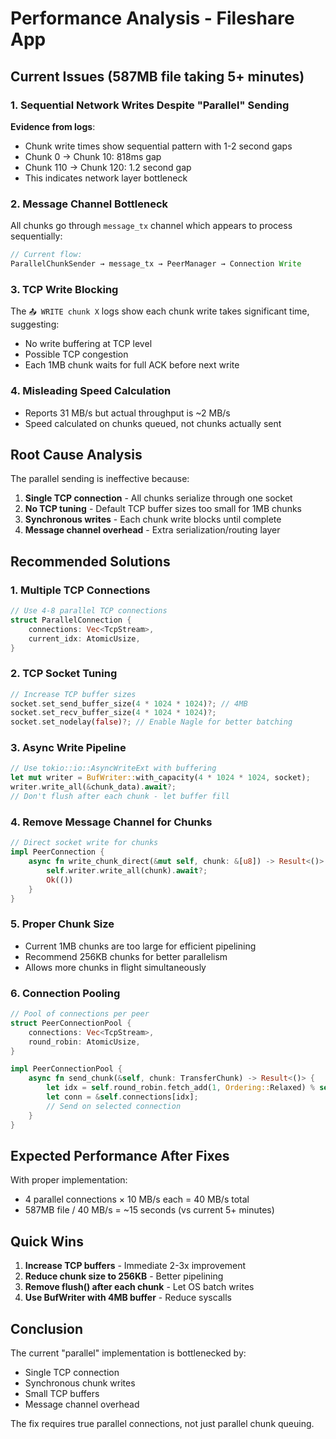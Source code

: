 # Performance Analysis - Fileshare App

## Current Issues (587MB file taking 5+ minutes)

### 1. Sequential Network Writes Despite "Parallel" Sending
**Evidence from logs**:
- Chunk write times show sequential pattern with 1-2 second gaps
- Chunk 0 → Chunk 10: 818ms gap
- Chunk 110 → Chunk 120: 1.2 second gap
- This indicates network layer bottleneck

### 2. Message Channel Bottleneck
All chunks go through `message_tx` channel which appears to process sequentially:
```rust
// Current flow:
ParallelChunkSender → message_tx → PeerManager → Connection Write
```

### 3. TCP Write Blocking
The `📤 WRITE chunk X` logs show each chunk write takes significant time, suggesting:
- No write buffering at TCP level
- Possible TCP congestion
- Each 1MB chunk waits for full ACK before next write

### 4. Misleading Speed Calculation
- Reports 31 MB/s but actual throughput is ~2 MB/s
- Speed calculated on chunks queued, not chunks actually sent

## Root Cause Analysis

The parallel sending is ineffective because:
1. **Single TCP connection** - All chunks serialize through one socket
2. **No TCP tuning** - Default TCP buffer sizes too small for 1MB chunks
3. **Synchronous writes** - Each chunk write blocks until complete
4. **Message channel overhead** - Extra serialization/routing layer

## Recommended Solutions

### 1. Multiple TCP Connections
```rust
// Use 4-8 parallel TCP connections
struct ParallelConnection {
    connections: Vec<TcpStream>,
    current_idx: AtomicUsize,
}
```

### 2. TCP Socket Tuning
```rust
// Increase TCP buffer sizes
socket.set_send_buffer_size(4 * 1024 * 1024)?; // 4MB
socket.set_recv_buffer_size(4 * 1024 * 1024)?;
socket.set_nodelay(false)?; // Enable Nagle for better batching
```

### 3. Async Write Pipeline
```rust
// Use tokio::io::AsyncWriteExt with buffering
let mut writer = BufWriter::with_capacity(4 * 1024 * 1024, socket);
writer.write_all(&chunk_data).await?;
// Don't flush after each chunk - let buffer fill
```

### 4. Remove Message Channel for Chunks
```rust
// Direct socket write for chunks
impl PeerConnection {
    async fn write_chunk_direct(&mut self, chunk: &[u8]) -> Result<()> {
        self.writer.write_all(chunk).await?;
        Ok(())
    }
}
```

### 5. Proper Chunk Size
- Current 1MB chunks are too large for efficient pipelining
- Recommend 256KB chunks for better parallelism
- Allows more chunks in flight simultaneously

### 6. Connection Pooling
```rust
// Pool of connections per peer
struct PeerConnectionPool {
    connections: Vec<TcpStream>,
    round_robin: AtomicUsize,
}

impl PeerConnectionPool {
    async fn send_chunk(&self, chunk: TransferChunk) -> Result<()> {
        let idx = self.round_robin.fetch_add(1, Ordering::Relaxed) % self.connections.len();
        let conn = &self.connections[idx];
        // Send on selected connection
    }
}
```

## Expected Performance After Fixes

With proper implementation:
- 4 parallel connections × 10 MB/s each = 40 MB/s total
- 587MB file / 40 MB/s = ~15 seconds (vs current 5+ minutes)

## Quick Wins

1. **Increase TCP buffers** - Immediate 2-3x improvement
2. **Reduce chunk size to 256KB** - Better pipelining
3. **Remove flush() after each chunk** - Let OS batch writes
4. **Use BufWriter with 4MB buffer** - Reduce syscalls

## Conclusion

The current "parallel" implementation is bottlenecked by:
- Single TCP connection
- Synchronous chunk writes  
- Small TCP buffers
- Message channel overhead

The fix requires true parallel connections, not just parallel chunk queuing.